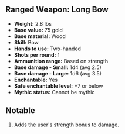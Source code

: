 ## Ranged Weapon: Long Bow

- **Weight:** 2.8 lbs
- **Base value:** 75 gold
- **Base material:** Wood
- **Skill:** Bow
- **Hands to use:** Two-handed
- **Shots per round:** 1
- **Ammunition range:** Based on strength
- **Base damage - Small:** 1d4 (avg 2.5)
- **Base damage - Large:** 1d6 (avg 3.5)
- **Enchantable:** Yes
- **Safe enchantable level:** +7 or below
- **Mythic status:** Cannot be mythic

## Notable

1. Adds the user's strength bonus to damage.
